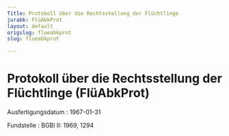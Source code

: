 ```yaml
---
Title: Protokoll über die Rechtsstellung der Flüchtlinge
jurabk: FlüAbkProt
layout: default
origslug: flueabkprot
slug: flueabkprot

---
```


# Protokoll über die Rechtsstellung der Flüchtlinge (FlüAbkProt)

Ausfertigungsdatum
:   1967-01-31

Fundstelle
:   BGBl II: 1969, 1294

